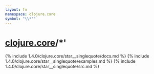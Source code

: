 ```yaml
---
layout: fn
namespace: clojure.core
symbol: "\\*'"
---
```


# [clojure.core](../)/\*'

{% include 1.4.0/clojure.core/star__singlequote/docs.md %}
{% include 1.4.0/clojure.core/star__singlequote/examples.md %}
{% include 1.4.0/clojure.core/star__singlequote/src.md %}

